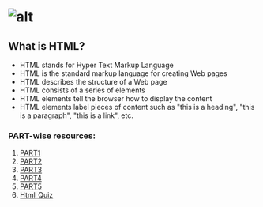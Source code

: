 # ![alt](https://www.w3.org/html/logo/badge/html5-badge-h-css3-semantics.png "text")

## What is HTML?
* HTML stands for Hyper Text Markup Language
* HTML is the standard markup language for creating Web pages
* HTML describes the structure of a Web page
* HTML consists of a series of elements
* HTML elements tell the browser how to display the content
* HTML elements label pieces of content such as "this is a heading", "this is a paragraph", "this is a link", etc.

### PART-wise resources:
 1. [PART1](https://github.com/SaiJeevanPuchakayala/Web-Lab/blob/main/HTML/PART1.md)
 2. [PART2](https://github.com/SaiJeevanPuchakayala/Web-Lab/blob/main/HTML/PART2.md)
 3. [PART3](https://github.com/SaiJeevanPuchakayala/Web-Lab/blob/main/HTML/PART3.md)
 4. [PART4](https://github.com/SaiJeevanPuchakayala/Web-Lab/blob/main/HTML/PART4.md)
 5. [PART5](https://github.com/SaiJeevanPuchakayala/Web-Lab/blob/main/HTML/PART5.md)
 6. [Html_Quiz](https://github.com/SaiJeevanPuchakayala/Web-Lab/blob/main/HTML/Html_Quiz.md)
